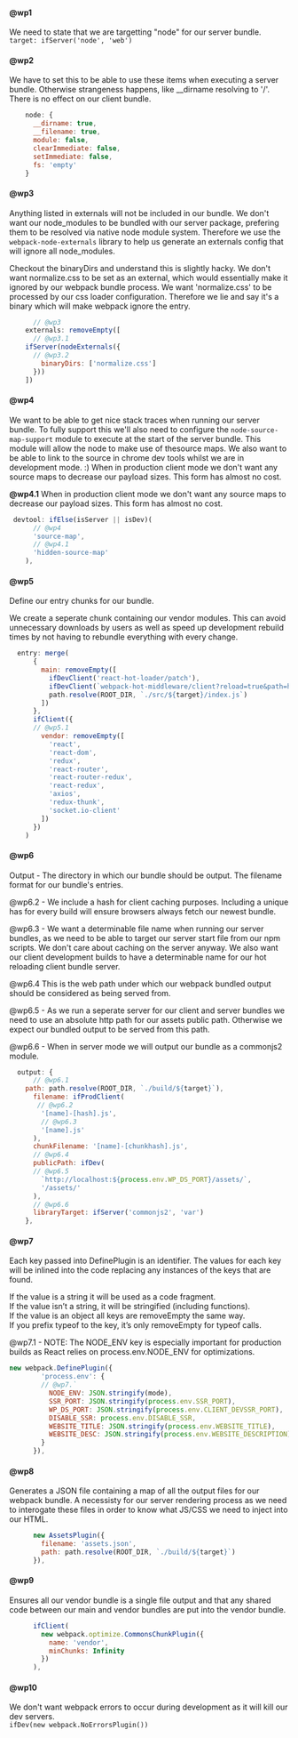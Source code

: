 #### @wp1
We need to state that we are targetting "node" for our server bundle.
    `target: ifServer('node', 'web')`
#### @wp2
We have to set this to be able to use these items when executing a
server bundle.  Otherwise strangeness happens, like __dirname resolving
to '/'.  There is no effect on our client bundle.

```javascript
    node: {
      __dirname: true,
      __filename: true,
      module: false,
      clearImmediate: false,
      setImmediate: false,
      fs: 'empty'
    }
```
#### @wp3
Anything listed in externals will not be included in our bundle. We don't want our node_modules to be bundled with our server package, prefering them to be resolved via native node module system. Therefore we use the `webpack-node-externals` library to help us generate an externals config that will ignore all node_modules. 

Checkout the binaryDirs and understand this is slightly hacky. We don't want normalize.css to be set as an external, which would essentially make it ignored by our webpack bundle process.  We want 'normalize.css' to be processed by our css loader configuration.  Therefore we lie and say it's a binary which will make webpack ignore the entry.

```javascript
      // @wp3
    externals: removeEmpty([
      // @wp3.1
    ifServer(nodeExternals({
      // @wp3.2
        binaryDirs: ['normalize.css']
      }))
    ])
  ```

#### @wp4
We want to be able to get nice stack traces when running our server bundle. To fully support this we'll also need to configure the `node-source-map-support` module to execute at the start of the server bundle.  This module will allow the node to make use of thesource maps. We also want to be able to link to the source in chrome dev tools whilst we are in development mode. :) When in production client mode we don't want any source maps to decrease our payload sizes. This form has almost no cost.

**@wp4.1** When in production client mode we don't want any source maps to decrease our payload sizes. This form has almost no cost.

```javascript
 devtool: ifElse(isServer || isDev)(
      // @wp4
      'source-map',
      // @wp4.1
      'hidden-source-map'
    ),
```

#### @wp5
Define our entry chunks for our bundle.

We create a seperate chunk containing our vendor modules. This can avoid unnecessary downloads by users as well as speed up development rebuild times by not having to rebundle everything with every change.

```javascript
  entry: merge(
      {
        main: removeEmpty([
          ifDevClient('react-hot-loader/patch'),
          ifDevClient(`webpack-hot-middleware/client?reload=true&path=http://localhost:${process.env.WP_DS_PORT}/__webpack_hmr`),
          path.resolve(ROOT_DIR, `./src/${target}/index.js`)
        ])
      },
      ifClient({
      // @wp5.1
        vendor: removeEmpty([
          'react',
          'react-dom',
          'redux',
          'react-router',
          'react-router-redux',
          'react-redux',
          'axios',
          'redux-thunk',
          'socket.io-client'
        ])
      })
    )
  ```

#### @wp6

Output - The directory in which our bundle should be output. The filename format for our bundle's entries.

@wp6.2 - We include a hash for client caching purposes.  Including a unique has for every build will ensure browsers always fetch our newest bundle.

@wp6.3 - We want a determinable file name when running our server bundles, as we need to be able to target our server start file from our npm scripts.  We don't care about caching on the server anyway. We also want our client development builds to have a determinable name for our hot reloading client bundle server.

@wp6.4 This is the web path under which our webpack bundled output should be considered as being served from.

@wp6.5 - As we run a seperate server for our client and server bundles we need to use an absolute http path for our assets public path. Otherwise we expect our bundled output to be served from this path. 

@wp6.6 - When in server mode we will output our bundle as a commonjs2 module.

```javascript
  output: {
      // @wp6.1
    path: path.resolve(ROOT_DIR, `./build/${target}`),
      filename: ifProdClient(
       // @wp6.2
        '[name]-[hash].js',
        // @wp6.3
        '[name].js'
      ),
      chunkFilename: '[name]-[chunkhash].js',
      // @wp6.4
      publicPath: ifDev(
      // @wp6.5
        `http://localhost:${process.env.WP_DS_PORT}/assets/`,
        '/assets/'
      ),
      // @wp6.6
      libraryTarget: ifServer('commonjs2', 'var')
    },
  ```

#### @wp7
Each key passed into DefinePlugin is an identifier. The values for each key will be inlined into the code replacing any instances of the keys that are found.

If the value is a string it will be used as a code fragment.  
If the value isn’t a string, it will be stringified (including functions).  
If the value is an object all keys are removeEmpty the same way.  
If you prefix typeof to the key, it’s only removeEmpty for typeof calls.  

@wp7.1 - NOTE: The NODE_ENV key is especially important for production builds as React relies on process.env.NODE_ENV for optimizations.

```javascript
new webpack.DefinePlugin({
        'process.env': {
        // @wp7.`
          NODE_ENV: JSON.stringify(mode),
          SSR_PORT: JSON.stringify(process.env.SSR_PORT),
          WP_DS_PORT: JSON.stringify(process.env.CLIENT_DEVSSR_PORT),
          DISABLE_SSR: process.env.DISABLE_SSR,
          WEBSITE_TITLE: JSON.stringify(process.env.WEBSITE_TITLE),
          WEBSITE_DESC: JSON.stringify(process.env.WEBSITE_DESCRIPTION)
        }
      }),
  ```

#### @wp8
Generates a JSON file containing a map of all the output files for our webpack bundle.  A necessisty for our server rendering process as we need to interogate these files in order to know what JS/CSS we need to inject into our HTML.

```javascript
      new AssetsPlugin({
        filename: 'assets.json',
        path: path.resolve(ROOT_DIR, `./build/${target}`)
      }),
```

#### @wp9
Ensures all our vendor bundle is a single file output and that any shared code between our main and vendor bundles are put into the vendor bundle.

```javascript
      ifClient(
        new webpack.optimize.CommonsChunkPlugin({
          name: 'vendor',
          minChunks: Infinity
        })
      ),
```

#### @wp10
We don't want webpack errors to occur during development as it will kill our dev servers.  
`ifDev(new webpack.NoErrorsPlugin())`

